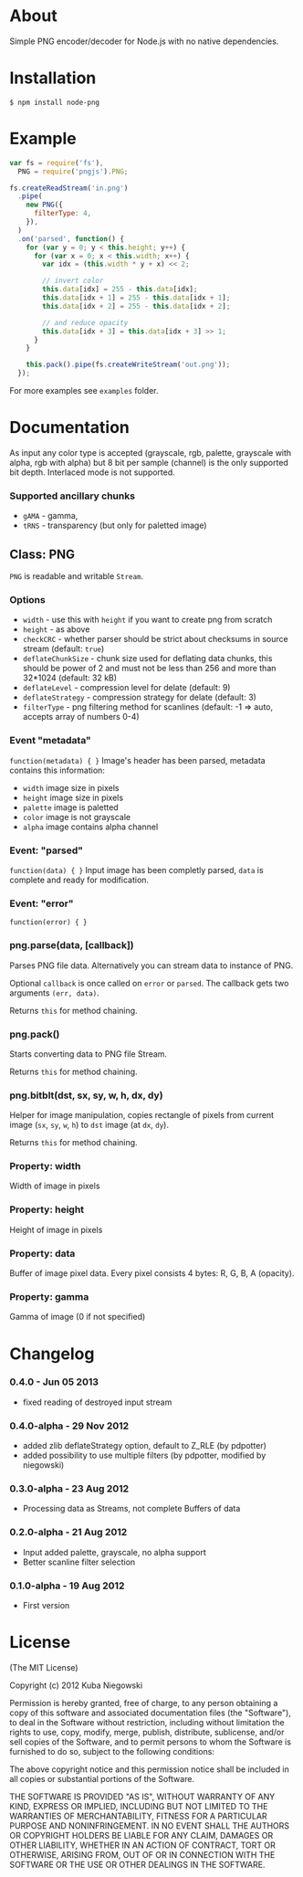 # About

Simple PNG encoder/decoder for Node.js with no native dependencies.

# Installation

```
$ npm install node-png
```

# Example

```js
var fs = require('fs'),
  PNG = require('pngjs').PNG;

fs.createReadStream('in.png')
  .pipe(
    new PNG({
      filterType: 4,
    }),
  )
  .on('parsed', function() {
    for (var y = 0; y < this.height; y++) {
      for (var x = 0; x < this.width; x++) {
        var idx = (this.width * y + x) << 2;

        // invert color
        this.data[idx] = 255 - this.data[idx];
        this.data[idx + 1] = 255 - this.data[idx + 1];
        this.data[idx + 2] = 255 - this.data[idx + 2];

        // and reduce opacity
        this.data[idx + 3] = this.data[idx + 3] >> 1;
      }
    }

    this.pack().pipe(fs.createWriteStream('out.png'));
  });
```

For more examples see `examples` folder.

# Documentation

As input any color type is accepted (grayscale, rgb, palette, grayscale with alpha, rgb with alpha) but 8 bit per sample (channel) is the only supported bit depth. Interlaced mode is not supported.

### Supported ancillary chunks

- `gAMA` - gamma,
- `tRNS` - transparency (but only for paletted image)

## Class: PNG

`PNG` is readable and writable `Stream`.

### Options

- `width` - use this with `height` if you want to create png from scratch
- `height` - as above
- `checkCRC` - whether parser should be strict about checksums in source stream (default: `true`)
- `deflateChunkSize` - chunk size used for deflating data chunks, this should be power of 2 and must not be less than 256 and more than 32\*1024 (default: 32 kB)
- `deflateLevel` - compression level for delate (default: 9)
- `deflateStrategy` - compression strategy for delate (default: 3)
- `filterType` - png filtering method for scanlines (default: -1 => auto, accepts array of numbers 0-4)

### Event "metadata"

`function(metadata) { }`
Image's header has been parsed, metadata contains this information:

- `width` image size in pixels
- `height` image size in pixels
- `palette` image is paletted
- `color` image is not grayscale
- `alpha` image contains alpha channel

### Event: "parsed"

`function(data) { }`
Input image has been completly parsed, `data` is complete and ready for modification.

### Event: "error"

`function(error) { }`

### png.parse(data, [callback])

Parses PNG file data. Alternatively you can stream data to instance of PNG.

Optional `callback` is once called on `error` or `parsed`. The callback gets
two arguments `(err, data)`.

Returns `this` for method chaining.

### png.pack()

Starts converting data to PNG file Stream.

Returns `this` for method chaining.

### png.bitblt(dst, sx, sy, w, h, dx, dy)

Helper for image manipulation, copies rectangle of pixels from current image (`sx`, `sy`, `w`, `h`) to `dst` image (at `dx`, `dy`).

Returns `this` for method chaining.

### Property: width

Width of image in pixels

### Property: height

Height of image in pixels

### Property: data

Buffer of image pixel data. Every pixel consists 4 bytes: R, G, B, A (opacity).

### Property: gamma

Gamma of image (0 if not specified)

# Changelog

### 0.4.0 - Jun 05 2013

- fixed reading of destroyed input stream

### 0.4.0-alpha - 29 Nov 2012

- added zlib deflateStrategy option, default to Z_RLE (by pdpotter)
- added possibility to use multiple filters (by pdpotter, modified by niegowski)

### 0.3.0-alpha - 23 Aug 2012

- Processing data as Streams, not complete Buffers of data

### 0.2.0-alpha - 21 Aug 2012

- Input added palette, grayscale, no alpha support
- Better scanline filter selection

### 0.1.0-alpha - 19 Aug 2012

- First version

# License

(The MIT License)

Copyright (c) 2012 Kuba Niegowski

Permission is hereby granted, free of charge, to any person obtaining a copy
of this software and associated documentation files (the "Software"), to deal
in the Software without restriction, including without limitation the rights
to use, copy, modify, merge, publish, distribute, sublicense, and/or sell
copies of the Software, and to permit persons to whom the Software is
furnished to do so, subject to the following conditions:

The above copyright notice and this permission notice shall be included in
all copies or substantial portions of the Software.

THE SOFTWARE IS PROVIDED "AS IS", WITHOUT WARRANTY OF ANY KIND, EXPRESS OR
IMPLIED, INCLUDING BUT NOT LIMITED TO THE WARRANTIES OF MERCHANTABILITY,
FITNESS FOR A PARTICULAR PURPOSE AND NONINFRINGEMENT. IN NO EVENT SHALL THE
AUTHORS OR COPYRIGHT HOLDERS BE LIABLE FOR ANY CLAIM, DAMAGES OR OTHER
LIABILITY, WHETHER IN AN ACTION OF CONTRACT, TORT OR OTHERWISE, ARISING FROM,
OUT OF OR IN CONNECTION WITH THE SOFTWARE OR THE USE OR OTHER DEALINGS IN
THE SOFTWARE.
